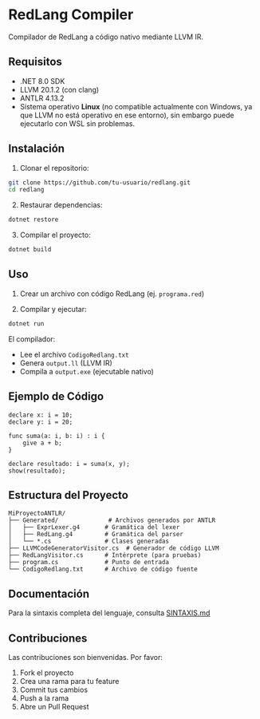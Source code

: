 # RedLang Compiler

Compilador de RedLang a código nativo mediante LLVM IR.

## Requisitos

- .NET 8.0 SDK
- LLVM 20.1.2 (con clang)
- ANTLR 4.13.2
- Sistema operativo **Linux** (no compatible actualmente con Windows, ya que LLVM no está operativo en ese entorno), sin embargo puede ejecutarlo con WSL sin problemas.


## Instalación

1. Clonar el repositorio:
```bash
git clone https://github.com/tu-usuario/redlang.git
cd redlang
```

2. Restaurar dependencias:
```bash
dotnet restore
```

3. Compilar el proyecto:
```bash
dotnet build
```

## Uso

1. Crear un archivo con código RedLang (ej. `programa.red`)

2. Compilar y ejecutar:
```bash
dotnet run
```

El compilador:
- Lee el archivo `CodigoRedlang.txt`
- Genera `output.ll` (LLVM IR)
- Compila a `output.exe` (ejecutable nativo)

## Ejemplo de Código
```redlang
declare x: i = 10;
declare y: i = 20;

func suma(a: i, b: i) : i {
    give a + b;
}

declare resultado: i = suma(x, y);
show(resultado);
```

## Estructura del Proyecto
```
MiProyectoANTLR/
├── Generated/              # Archivos generados por ANTLR
│   ├── ExprLexer.g4       # Gramática del lexer
│   ├── RedLang.g4         # Gramática del parser
│   └── *.cs               # Clases generadas
├── LLVMCodeGeneratorVisitor.cs  # Generador de código LLVM
├── RedLangVisitor.cs      # Intérprete (para pruebas)
├── program.cs             # Punto de entrada
└── CodigoRedlang.txt      # Archivo de código fuente
```

## Documentación

Para la sintaxis completa del lenguaje, consulta [SINTAXIS.md](SINTAXIS.md)

## Contribuciones

Las contribuciones son bienvenidas. Por favor:
1. Fork el proyecto
2. Crea una rama para tu feature
3. Commit tus cambios
4. Push a la rama
5. Abre un Pull Request
